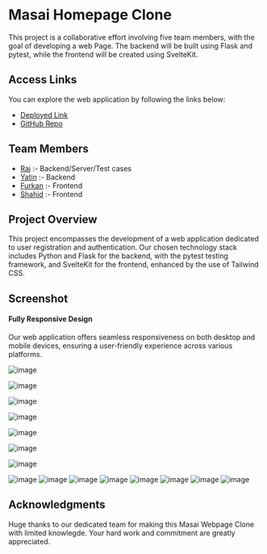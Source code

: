 # Masai Homepage Clone
This project is a collaborative effort involving five team members, with the goal of developing a web Page. The backend will be built using Flask and pytest, while the frontend will be created using SvelteKit.

## Access Links
You can explore the web application by following the links below:
- [Deployed Link](https://masai-homepage-n7vwvmbxb-furqan5921.vercel.app/)
- [GitHub Repo](https://masai-homepage-n7vwvmbxb-furqan5921.vercel.app/)

## Team Members
- [Raj](https://github.com/raj74434) :- Backend/Server/Test cases
- [Yatin](https://github.com/yatinkumar01) :- Backend
- [Furkan](https://github.com/furqan5921) :- Frontend
- [Shahid](https://github.com/Shahid321fw11) :- Frontend

## Project Overview
This project encompasses the development of a web application dedicated to user registration and authentication. Our chosen technology stack includes Python and Flask for the backend, with the pytest testing framework, and SvelteKit for the frontend, enhanced by the use of Tailwind CSS.


## Screenshot

#### Fully Responsive Design
Our web application offers seamless responsiveness on both desktop and mobile devices, ensuring a user-friendly experience across various platforms.

![image](https://raw.githubusercontent.com/Shahid321fw11/homepage-masai/main/assets/Screenshot%20(19).png)

![image](https://raw.githubusercontent.com/Shahid321fw11/homepage-masai/main/assets/Screenshot%20(20).png)

![image](https://raw.githubusercontent.com/Shahid321fw11/homepage-masai/main/assets/Screenshot%20(21).png)

![image](https://raw.githubusercontent.com/Shahid321fw11/homepage-masai/main/assets/Screenshot%20(22).png)

![image](https://raw.githubusercontent.com/Shahid321fw11/homepage-masai/main/assets/Screenshot%20(23).png)

![image](https://raw.githubusercontent.com/Shahid321fw11/homepage-masai/main/assets/Screenshot%20(24).png)

![image](https://raw.githubusercontent.com/Shahid321fw11/homepage-masai/main/assets/Screenshot%20(25).png)

![image](https://raw.githubusercontent.com/Shahid321fw11/homepage-masai/main/assets/Screenshot%20(26).png)
![image](https://raw.githubusercontent.com/Shahid321fw11/homepage-masai/main/assets/Screenshot%20(27).png)
![image](https://raw.githubusercontent.com/Shahid321fw11/homepage-masai/main/assets/Screenshot%20(28).png)
![image](https://raw.githubusercontent.com/Shahid321fw11/homepage-masai/main/assets/Screenshot%20(29).png)
![image](https://raw.githubusercontent.com/Shahid321fw11/homepage-masai/main/assets/Screenshot%20(30).png)
![image](https://raw.githubusercontent.com/Shahid321fw11/homepage-masai/main/assets/Screenshot%20(31).png)
![image](https://raw.githubusercontent.com/Shahid321fw11/homepage-masai/main/assets/Screenshot%20(32).png)
![image](https://raw.githubusercontent.com/Shahid321fw11/homepage-masai/main/assets/Screenshot%20(33).png)

## Acknowledgments
Huge thanks to our dedicated team for making this Masai Webpage Clone with limited knowlegde. Your hard work and commitment are greatly appreciated.

